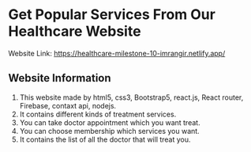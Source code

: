# Get Popular Services From Our Healthcare Website 

Website Link: https://healthcare-milestone-10-imrangir.netlify.app/

## Website Information
1. This website made by html5, css3, Bootstrap5, react.js, React router, Firebase, contaxt api, nodejs.
2. It contains different kinds of treatment services.
3. You can take doctor appointment which you want treat.
4. You can choose membership which services you want.
5. It contains the list of all the doctor that will treat you.
